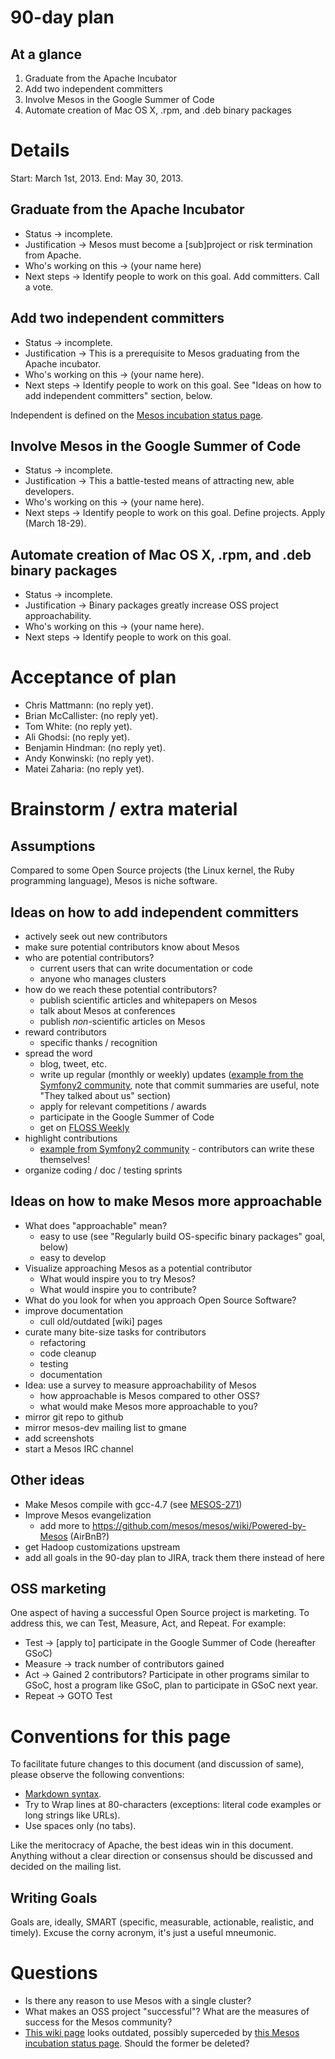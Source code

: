 # 90-day plan

## At a glance

1. Graduate from the Apache Incubator
1. Add two independent committers
1. Involve Mesos in the Google Summer of Code
1. Automate creation of Mac OS X, .rpm, and .deb binary packages

# Details

Start: March 1st, 2013. End: May 30, 2013.

## Graduate from the Apache Incubator

* Status → incomplete.
* Justification → Mesos must become a [sub]project or risk termination from Apache.
* Who's working on this → (your name here)
* Next steps → Identify people to work on this goal. Add committers. Call a vote.

## Add two independent committers

* Status → incomplete.
* Justification → This is a prerequisite to Mesos graduating from the Apache incubator.
* Who's working on this → (your name here).
* Next steps → Identify people to work on this goal. See "Ideas on how to add independent committers" section, below.

Independent is defined on the [Mesos incubation status page](http://incubator.apache.org/projects/mesos.html).

## Involve Mesos in the Google Summer of Code

* Status → incomplete.
* Justification → This a battle-tested means of attracting new, able developers.
* Who's working on this → (your name here).
* Next steps → Identify people to work on this goal. Define projects. Apply (March 18-29).

## Automate creation of Mac OS X, .rpm, and .deb binary packages

* Status → incomplete.
* Justification → Binary packages greatly increase OSS project approachability.
* Who's working on this → (your name here).
* Next steps → Identify people to work on this goal.

# Acceptance of plan

* Chris Mattmann: (no reply yet).
* Brian McCallister: (no reply yet).
* Tom White: (no reply yet).
* Ali Ghodsi: (no reply yet).
* Benjamin Hindman: (no reply yet).
* Andy Konwinski: (no reply yet).
* Matei Zaharia: (no reply yet).

# Brainstorm / extra material

## Assumptions

Compared to some Open Source projects (the Linux kernel, the Ruby programming
language), Mesos is niche software.

## Ideas on how to add independent committers

* actively seek out new contributors
* make sure potential contributors know about Mesos
* who are potential contributors?
  * current users that can write documentation or code
  * anyone who manages clusters
* how do we reach these potential contributors?
  * publish scientific articles and whitepapers on Mesos
  * talk about Mesos at conferences
  * publish *non*-scientific articles on Mesos
* reward contributors
  * specific thanks / recognition
* spread the word
  * blog, tweet, etc.
  * write up regular (monthly or weekly) updates ([example from the Symfony2 community](http://symfony.com/blog/a-week-of-symfony-317-21-27-january-2013), note that commit summaries are useful, note "They talked about us" section)
  * apply for relevant competitions / awards
  * participate in the Google Summer of Code
  * get on [FLOSS Weekly](http://twit.tv/show/floss-weekly)
* highlight contributions
  * [example from Symfony2 community](http://symfony.com/blog/new-in-symfony-2-2-autocomplete-on-the-command-line) - contributors can write these themselves!
* organize coding / doc / testing sprints

## Ideas on how to make Mesos more approachable

* What does "approachable" mean?
  * easy to use (see "Regularly build OS-specific binary packages" goal, below)
  * easy to develop
* Visualize approaching Mesos as a potential contributor
  * What would inspire you to try Mesos?
  * What would inspire you to contribute?
* What do you look for when you approach Open Source Software?
* improve documentation
  * cull old/outdated [wiki] pages
* curate many bite-size tasks for contributors
  * refactoring
  * code cleanup
  * testing
  * documentation
* Idea: use a survey to measure approachability of Mesos
  * how approachable is Mesos compared to other OSS?
  * what would make Mesos more approachable to you?
* mirror git repo to github
* mirror mesos-dev mailing list to gmane
* add screenshots
* start a Mesos IRC channel

## Other ideas

* Make Mesos compile with gcc-4.7 (see [MESOS-271](https://issues.apache.org/jira/browse/MESOS-271))
* Improve Mesos evangelization
  * add more to https://github.com/mesos/mesos/wiki/Powered-by-Mesos (AirBnB?)
* get Hadoop customizations upstream
* add all goals in the 90-day plan to JIRA, track them there instead of here

## OSS marketing

One aspect of having a successful Open Source project is marketing. To address
this, we can Test, Measure, Act, and Repeat. For example:

* Test → [apply to] participate in the Google Summer of Code (hereafter GSoC)
* Measure → track number of contributors gained
* Act → Gained 2 contributors? Participate in other programs similar to GSoC, host a program like GSoC, plan to participate in GSoC next year.
* Repeat → GOTO Test

# Conventions for this page

To facilitate future changes to this document (and discussion of same), please
observe the following conventions:

* [Markdown syntax](daringfireball.net/projects/markdown/syntax).
* Try to Wrap lines at 80-characters (exceptions: literal code examples or long
  strings like URLs).
* Use spaces only (no tabs).

Like the meritocracy of Apache, the best ideas win in this document. Anything
without a clear direction or consensus should be discussed and decided on the
mailing list.

## Writing Goals

Goals are, ideally, SMART (specific, measurable, actionable, realistic, and
timely). Excuse the corny acronym, it's just a useful mneumonic.

# Questions

* Is there any reason to use Mesos with a single cluster?
* What makes an OSS project "successful"? What are the measures of success for the Mesos community?
* [This wiki page](http://wiki.apache.org/incubator/MesosProposal) looks outdated, possibly superceded by [this Mesos incubation status page](http://incubator.apache.org/projects/mesos.html). Should the former be deleted?
